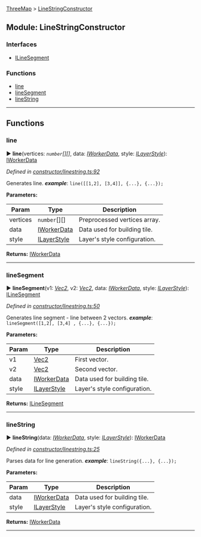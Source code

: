 [ThreeMap](api-readme.md) > [LineStringConstructor](api-modules-linestringconstructor.md)



## Module: LineStringConstructor

### Interfaces

* [ILineSegment](api-interfaces-linestringconstructor.ilinesegment.md)


### Functions

* [line](api-modules-linestringconstructor.md#line)
* [lineSegment](api-modules-linestringconstructor.md#linesegment)
* [lineString](api-modules-linestringconstructor.md#linestring)



---
## Functions
<a id="line"></a>

###  line

► **line**(vertices: *`number`[][]*, data: *[IWorkerData](api-interfaces-interfaces.iworkerdata.md)*, style: *[ILayerStyle](api-interfaces-interfaces.ilayerstyle.md)*): [IWorkerData](api-interfaces-interfaces.iworkerdata.md)



*Defined in [constructor/linestring.ts:92](https://github.com/areknawo/ThreeMap/blob/master/src/constructor/linestring.ts#L92)*



Generates line.
*__example__*: `line([[1,2], [3,4]], {...}, {...});`



**Parameters:**

| Param | Type | Description |
| ------ | ------ | ------ |
| vertices | `number`[][]   |  Preprocessed vertices array. |
| data | [IWorkerData](api-interfaces-interfaces.iworkerdata.md)   |  Data used for building tile. |
| style | [ILayerStyle](api-interfaces-interfaces.ilayerstyle.md)   |  Layer's style configuration. |





**Returns:** [IWorkerData](api-interfaces-interfaces.iworkerdata.md)





___

<a id="linesegment"></a>

###  lineSegment

► **lineSegment**(v1: *[Vec2](api-modules-interfaces.md#vec2)*, v2: *[Vec2](api-modules-interfaces.md#vec2)*, data: *[IWorkerData](api-interfaces-interfaces.iworkerdata.md)*, style: *[ILayerStyle](api-interfaces-interfaces.ilayerstyle.md)*): [ILineSegment](api-interfaces-linestringconstructor.ilinesegment.md)



*Defined in [constructor/linestring.ts:50](https://github.com/areknawo/ThreeMap/blob/master/src/constructor/linestring.ts#L50)*



Generates line segment - line between 2 vectors.
*__example__*: `lineSegment([1,2], [3,4] , {...}, {...});`



**Parameters:**

| Param | Type | Description |
| ------ | ------ | ------ |
| v1 | [Vec2](api-modules-interfaces.md#vec2)   |  First vector. |
| v2 | [Vec2](api-modules-interfaces.md#vec2)   |  Second vector. |
| data | [IWorkerData](api-interfaces-interfaces.iworkerdata.md)   |  Data used for building tile. |
| style | [ILayerStyle](api-interfaces-interfaces.ilayerstyle.md)   |  Layer's style configuration. |





**Returns:** [ILineSegment](api-interfaces-linestringconstructor.ilinesegment.md)





___

<a id="linestring"></a>

###  lineString

► **lineString**(data: *[IWorkerData](api-interfaces-interfaces.iworkerdata.md)*, style: *[ILayerStyle](api-interfaces-interfaces.ilayerstyle.md)*): [IWorkerData](api-interfaces-interfaces.iworkerdata.md)



*Defined in [constructor/linestring.ts:25](https://github.com/areknawo/ThreeMap/blob/master/src/constructor/linestring.ts#L25)*



Parses data for line generation.
*__example__*: `lineString({...}, {...});`



**Parameters:**

| Param | Type | Description |
| ------ | ------ | ------ |
| data | [IWorkerData](api-interfaces-interfaces.iworkerdata.md)   |  Data used for building tile. |
| style | [ILayerStyle](api-interfaces-interfaces.ilayerstyle.md)   |  Layer's style configuration. |





**Returns:** [IWorkerData](api-interfaces-interfaces.iworkerdata.md)





___



